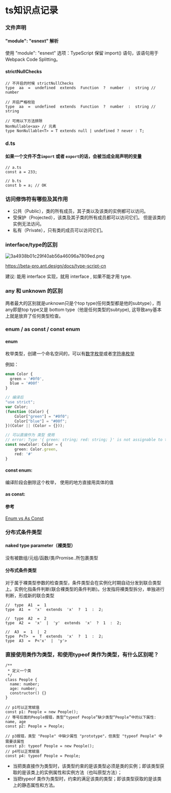 # ts知识点记录

### 文件声明
#### "module": "esnext" 解析
使用  "module": "esnext"  选项：TypeScript 保留  import()  语句，该语句用于 Webpack Code Splitting。

#### strictNullChecks
```
// 不开启的时候 strictNullChecks
type  aa  =  undefined  extends  Function  ?  number  :  string // number

// 开启严格校验
type  aa  =  undefined  extends  Function  ?  number  :  string // string

// 可用以下方法排除
NonNullable<aa> // 元素
type NonNullable<T> = T extends null | undefined ? never : T;
```

### d.ts
#### 如果一个文件不含`import`  或者  `export`的话，会被当成全局声明的变量
```
// a.ts
const a = 233;

// b.ts
const b = a; // OK
```

### 访问修饰符有哪些及其作用
- 公共（Public），类的所有成员，其子类以及该类的实例都可以访问。
- 受保护（Projected），该类及其子类的所有成员都可以访问它们。 但是该类的实例无法访问。
- 私有（Private），只有类的成员可以访问它们。

### interface/type的区别
![3a4938b01c29f40ab56a46096a7809ed.png](en-resource://database/1196:1)

https://beta-pro.ant.design/docs/type-script-cn

建议:   能用 interface 实现，就用 interface , 如果不能才用 type.

### any 和 unknown 的区别
两者最大的区别就是unknown只是个top type(任何类型都是他的subtype），而any即是top type又是 bottom type（他是任何类型的subtype), 这导致any基本上就是放弃了任何类型检查。


### enum / as const / const enum
#### enum
枚举类型，创建一个命名空间的，可以有[数字枚举](https://www.typescriptlang.org/docs/handbook/enums.html#numeric-enums)或者[字符串枚举](https://www.typescriptlang.org/docs/handbook/enums.html#string-enums)

例如：
```typescript
enum Color {
  green = '#0f0',
  blue = '#00f'
}

// 编译后
"use strict";
var Color;
(function (Color) {
    Color["green"] = "#0f0";
    Color["blue"] = "#00f";
})(Color || (Color = {}));

// 可以直接作为 类型 使用
// error: Type '{ green: string; red: string; }' is not assignable to type 'Color'.
const newColor: Color = {
    green: Color.green,
    red: '#'
}
```

#### const enum: 
编译阶段会删除这个枚举， 使用的地方直接用具体的值

#### as const: 


#### 参考
[Enum vs As Const](https://stackoverflow.com/questions/66862421/enum-vs-as-const)

### 分布式条件类型
#### naked type parameter（裸类型）
没有被数组/元组/函数/类/Promise..所包裹类型

#### 分布式条件类型
对于属于裸类型参数的检查类型，条件类型会在实例化时期自动分发到联合类型上。实例化指条件判断(联合裸类型的条件判断)。分发指将裸类型拆分，单独进行判断，形成新的联合类型
```
//  type  A1  =  1
type  A1  =  'x'  extends  'x'  ?  1  :  2;

//  type  A2  =  2
type  A2  =  'x'  |  'y'  extends  'x'  ?  1  :  2;  

//  A3  =  1  |  2
type  P<T>  =  T  extends  'x'  ?  1  :  2;
type  A3  =  P<'x'  |  'y'>  
```

### 直接使用类作为类型，和使用typeof 类作为类型，有什么区别呢？
```
/**
 * 定义一个类
 */
class People {
  name: number;
  age: number;
  constructor() {}
}

// p1可以正常赋值
const p1: People = new People();
// 等号后面的People报错，类型“typeof People”缺少类型“People”中的以下属性: name, age
const p2: People = People;

// p3报错，类型 "People" 中缺少属性 "prototype"，但类型 "typeof People" 中需要该属性
const p3: typeof People = new People();
// p4可以正常赋值
const p4: typeof People = People;
```
- 当把类直接作为类型时，该类型约束的是该类型必须是类的实例；即该类型获取的是该类上的实例属性和实例方法（也叫原型方法）；
- 当把typeof 类作为类型时，约束的满足该类的类型；即该类型获取的是该类上的静态属性和方法。
